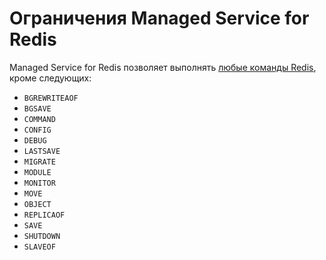 # Ограничения Managed Service for Redis

Managed Service for Redis позволяет выполнять [любые команды Redis](https://redis.io/commands), кроме следующих:

- `BGREWRITEAOF`
- `BGSAVE`
- `COMMAND`
- `CONFIG`
- `DEBUG`
- `LASTSAVE`
- `MIGRATE`
- `MODULE`
- `MONITOR`
- `MOVE`
- `OBJECT`
- `REPLICAOF`
- `SAVE`
- `SHUTDOWN`
- `SLAVEOF`
